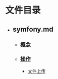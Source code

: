 # 文件目录
 - ## symfony.md
    - ### [概念](symfony.md#概念)
    - ### [操作](symfony.md#操作)
        - [文件上传](symfony.md#文件上传)